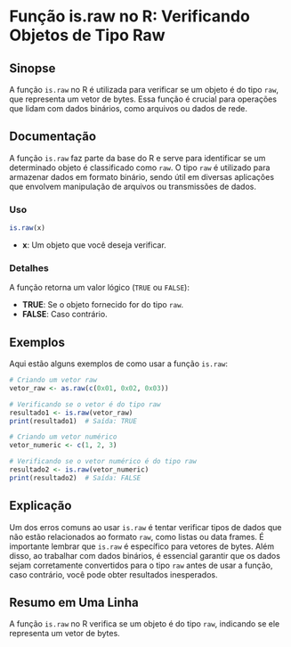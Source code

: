 <!--
Meta Description: # Função is.raw no R: Verificando Objetos de Tipo Raw ## Sinopse A função `is.raw` no R é utilizada para verificar se um objeto é do tipo `raw`, que r...
Meta Keywords: raw, função, tipo, que, dados
-->

# Função is.raw no R: Verificando Objetos de Tipo Raw

## Sinopse
A função `is.raw` no R é utilizada para verificar se um objeto é do tipo `raw`, que representa um vetor de bytes. Essa função é crucial para operações que lidam com dados binários, como arquivos ou dados de rede.

## Documentação
A função `is.raw` faz parte da base do R e serve para identificar se um determinado objeto é classificado como `raw`. O tipo `raw` é utilizado para armazenar dados em formato binário, sendo útil em diversas aplicações que envolvem manipulação de arquivos ou transmissões de dados.

### Uso
```R
is.raw(x)
```
- **x**: Um objeto que você deseja verificar.

### Detalhes
A função retorna um valor lógico (`TRUE` ou `FALSE`):
- **TRUE**: Se o objeto fornecido for do tipo `raw`.
- **FALSE**: Caso contrário.

## Exemplos
Aqui estão alguns exemplos de como usar a função `is.raw`:

```R
# Criando um vetor raw
vetor_raw <- as.raw(c(0x01, 0x02, 0x03))

# Verificando se o vetor é do tipo raw
resultado1 <- is.raw(vetor_raw)
print(resultado1)  # Saída: TRUE

# Criando um vetor numérico
vetor_numeric <- c(1, 2, 3)

# Verificando se o vetor numérico é do tipo raw
resultado2 <- is.raw(vetor_numeric)
print(resultado2)  # Saída: FALSE
```

## Explicação
Um dos erros comuns ao usar `is.raw` é tentar verificar tipos de dados que não estão relacionados ao formato `raw`, como listas ou data frames. É importante lembrar que `is.raw` é específico para vetores de bytes. Além disso, ao trabalhar com dados binários, é essencial garantir que os dados sejam corretamente convertidos para o tipo `raw` antes de usar a função, caso contrário, você pode obter resultados inesperados.

## Resumo em Uma Linha
A função `is.raw` no R verifica se um objeto é do tipo `raw`, indicando se ele representa um vetor de bytes.